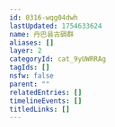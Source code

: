 ```yaml
---
id: 0316-wqg04dwh
lastUpdated: 1754633624
name: 丹巴县古碉群
aliases: []
layer: 2
categoryId: cat_9yUWRRAg
tagIds: []
nsfw: false
parent: ""
relatedEntries: []
timelineEvents: []
titledLinks: []
---
```


